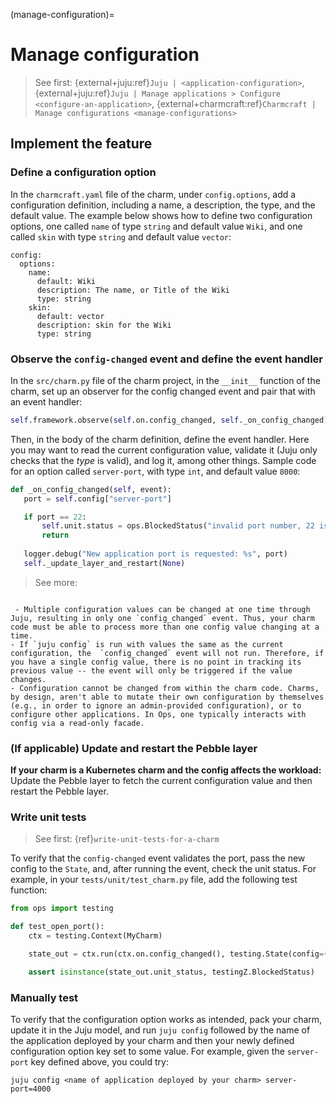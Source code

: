 (manage-configuration)=
# Manage configuration
> See first: {external+juju:ref}`Juju | <application-configuration>`, {external+juju:ref}`Juju | Manage applications > Configure <configure-an-application>`, {external+charmcraft:ref}`Charmcraft | Manage configurations <manage-configurations>`


## Implement the feature

### Define a configuration option

In the `charmcraft.yaml` file of the charm, under `config.options`, add a configuration definition, including a name, a description, the type, and the default value. The example below shows how to define two configuration options, one called `name` of type `string` and default value `Wiki`, and one called `skin` with type `string` and default value `vector`:

```text
config:
  options:
    name:
      default: Wiki
      description: The name, or Title of the Wiki
      type: string
    skin:
      default: vector
      description: skin for the Wiki
      type: string
```

### Observe the `config-changed` event and define the event handler

In the `src/charm.py` file of the charm project, in the `__init__` function of the charm, set up an observer for the config changed event and pair that with an event handler:

```python
self.framework.observe(self.on.config_changed, self._on_config_changed)
```

Then, in the body of the charm definition, define the event handler. Here you may want to read the current configuration value, validate it (Juju only checks that the *type* is valid), and log it, among other things. Sample code for an option called `server-port`, with type `int`, and default value `8000`:

 ```python
def _on_config_changed(self, event):
    port = self.config["server-port"] 

    if port == 22:
        self.unit.status = ops.BlockedStatus("invalid port number, 22 is reserved for SSH")
        return
    
    logger.debug("New application port is requested: %s", port)
    self._update_layer_and_restart(None)
```

> See more: [](ops.CharmBase.config)

```{caution}

 - Multiple configuration values can be changed at one time through Juju, resulting in only one `config_changed` event. Thus, your charm code must be able to process more than one config value changing at a time.
- If `juju config` is run with values the same as the current configuration, the  `config_changed` event will not run. Therefore, if you have a single config value, there is no point in tracking its previous value -- the event will only be triggered if the value changes.
- Configuration cannot be changed from within the charm code. Charms, by design, aren't able to mutate their own configuration by themselves (e.g., in order to ignore an admin-provided configuration), or to configure other applications. In Ops, one typically interacts with config via a read-only facade.
```

### (If applicable) Update and restart the Pebble layer

**If your charm is a Kubernetes charm and the config affects the workload:** Update the Pebble layer to fetch the current configuration value and then restart the Pebble layer. 

<!--Example: The _update_layer_and_restart bit in the charm constructor and then in the body of the charm definition
https://github.com/canonical/juju-sdk-tutorial-k8s/compare/01_create_minimal_charm...02_make_your_charm_configurable
-->

### Write unit tests

> See first: {ref}`write-unit-tests-for-a-charm`

To verify that the `config-changed` event validates the port, pass the new config to the `State`, and, after running the event, check the unit status. For example, in your `tests/unit/test_charm.py` file, add the following test function:

```python
from ops import testing

def test_open_port():
    ctx = testing.Context(MyCharm)

    state_out = ctx.run(ctx.on.config_changed(), testing.State(config={"server-port": 22}))

    assert isinstance(state_out.unit_status, testingZ.BlockedStatus)
```

### Manually test

To verify that the configuration option works as intended, pack your charm, update it in the Juju model, and run `juju config` followed by the name of the application deployed by your charm and then your newly defined configuration option key set to some value. For example, given the `server-port` key defined above, you could try:

```text
juju config <name of application deployed by your charm> server-port=4000
```
